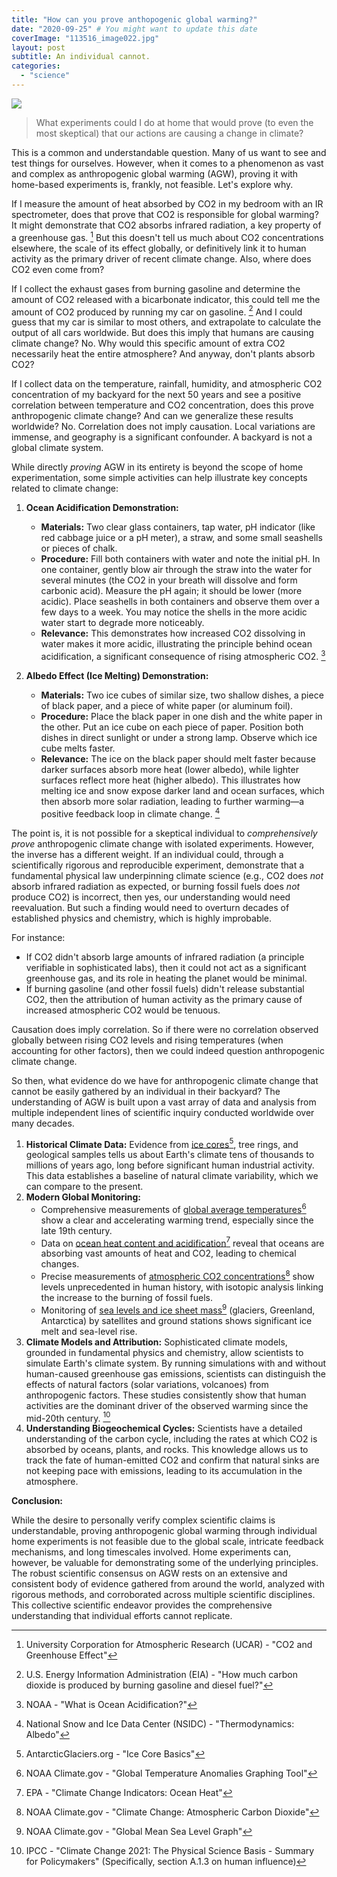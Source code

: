 ```yaml
---
title: "How can you prove anthopogenic global warming?"
date: "2020-09-25" # You might want to update this date
coverImage: "113516_image022.jpg"
layout: post
subtitle: An individual cannot.
categories:
  - "science"
---
```


![]({{site.baseurl}}/assets/proving-anthopogenic-global-warming/{{page.coverImage}})

> What experiments could I do at home that would prove (to even the most skeptical) that our actions are causing a change in climate?

This is a common and understandable question. Many of us want to see and test things for ourselves. However, when it comes to a phenomenon as vast and complex as anthropogenic global warming (AGW), proving it with home-based experiments is, frankly, not feasible. Let's explore why.

If I measure the amount of heat absorbed by CO2 in my bedroom with an IR spectrometer, does that prove that CO2 is responsible for global warming? It might demonstrate that CO2 absorbs infrared radiation, a key property of a greenhouse gas. [^1] But this doesn't tell us much about CO2 concentrations elsewhere, the scale of its effect globally, or definitively link it to human activity as the primary driver of recent climate change. Also, where does CO2 even come from?

If I collect the exhaust gases from burning gasoline and determine the amount of CO2 released with a bicarbonate indicator, this could tell me the amount of CO2 produced by running my car on gasoline. [^2] And I could guess that my car is similar to most others, and extrapolate to calculate the output of all cars worldwide. But does this imply that humans are causing climate change? No. Why would this specific amount of extra CO2 necessarily heat the entire atmosphere? And anyway, don't plants absorb CO2?

If I collect data on the temperature, rainfall, humidity, and atmospheric CO2 concentration of my backyard for the next 50 years and see a positive correlation between temperature and CO2 concentration, does this prove anthropogenic climate change? And can we generalize these results worldwide? No. Correlation does not imply causation. Local variations are immense, and geography is a significant confounder. A backyard is not a global climate system.

While directly *proving* AGW in its entirety is beyond the scope of home experimentation, some simple activities can help illustrate key concepts related to climate change:

1.  **Ocean Acidification Demonstration:**
    *   **Materials:** Two clear glass containers, tap water, pH indicator (like red cabbage juice or a pH meter), a straw, and some small seashells or pieces of chalk.
    *   **Procedure:** Fill both containers with water and note the initial pH. In one container, gently blow air through the straw into the water for several minutes (the CO2 in your breath will dissolve and form carbonic acid). Measure the pH again; it should be lower (more acidic). Place seashells in both containers and observe them over a few days to a week. You may notice the shells in the more acidic water start to degrade more noticeably.
    *   **Relevance:** This demonstrates how increased CO2 dissolving in water makes it more acidic, illustrating the principle behind ocean acidification, a significant consequence of rising atmospheric CO2. [^3]

2.  **Albedo Effect (Ice Melting) Demonstration:**
    *   **Materials:** Two ice cubes of similar size, two shallow dishes, a piece of black paper, and a piece of white paper (or aluminum foil).
    *   **Procedure:** Place the black paper in one dish and the white paper in the other. Put an ice cube on each piece of paper. Position both dishes in direct sunlight or under a strong lamp. Observe which ice cube melts faster.
    *   **Relevance:** The ice on the black paper should melt faster because darker surfaces absorb more heat (lower albedo), while lighter surfaces reflect more heat (higher albedo). This illustrates how melting ice and snow expose darker land and ocean surfaces, which then absorb more solar radiation, leading to further warming—a positive feedback loop in climate change. [^4]

The point is, it is not possible for a skeptical individual to *comprehensively prove* anthropogenic climate change with isolated experiments. However, the inverse has a different weight. If an individual could, through a scientifically rigorous and reproducible experiment, demonstrate that a fundamental physical law underpinning climate science (e.g., CO2 does *not* absorb infrared radiation as expected, or burning fossil fuels does *not* produce CO2) is incorrect, then yes, our understanding would need reevaluation. But such a finding would need to overturn decades of established physics and chemistry, which is highly improbable.

For instance:
*   If CO2 didn't absorb large amounts of infrared radiation (a principle verifiable in sophisticated labs), then it could not act as a significant greenhouse gas, and its role in heating the planet would be minimal.
*   If burning gasoline (and other fossil fuels) didn't release substantial CO2, then the attribution of human activity as the primary cause of increased atmospheric CO2 would be tenuous.

Causation does imply correlation. So if there were no correlation observed globally between rising CO2 levels and rising temperatures (when accounting for other factors), then we could indeed question anthropogenic climate change.

So then, what evidence do we have for anthropogenic climate change that cannot be easily gathered by an individual in their backyard? The understanding of AGW is built upon a vast array of data and analysis from multiple independent lines of scientific inquiry conducted worldwide over many decades.

1.  **Historical Climate Data:** Evidence from [ice cores](https://www.antarcticglaciers.org/glaciers-and-climate/ice-cores/ice-core-basics/)[^5], tree rings, and geological samples tells us about Earth's climate tens of thousands to millions of years ago, long before significant human industrial activity. This data establishes a baseline of natural climate variability, which we can compare to the present.
2.  **Modern Global Monitoring:**
    *   Comprehensive measurements of [global average temperatures](https://www.climate.gov/maps-data/dataset/global-temperature-anomalies-graphing-tool)[^6] show a clear and accelerating warming trend, especially since the late 19th century.
    *   Data on [ocean heat content and acidification](https://www.epa.gov/climate-indicators/climate-change-indicators-ocean-heat)[^7] reveal that oceans are absorbing vast amounts of heat and CO2, leading to chemical changes.
    *   Precise measurements of [atmospheric CO2 concentrations](https://www.climate.gov/news-features/understanding-climate/climate-change-atmospheric-carbon-dioxide)[^8] show levels unprecedented in human history, with isotopic analysis linking the increase to the burning of fossil fuels.
    *   Monitoring of [sea levels and ice sheet mass](https://www.climate.gov/maps-data/dataset/global-mean-sea-level-graph)[^9] (glaciers, Greenland, Antarctica) by satellites and ground stations shows significant ice melt and sea-level rise.
3.  **Climate Models and Attribution:** Sophisticated climate models, grounded in fundamental physics and chemistry, allow scientists to simulate Earth's climate system. By running simulations with and without human-caused greenhouse gas emissions, scientists can distinguish the effects of natural factors (solar variations, volcanoes) from anthropogenic factors. These studies consistently show that human activities are the dominant driver of the observed warming since the mid-20th century. [^10]
4.  **Understanding Biogeochemical Cycles:** Scientists have a detailed understanding of the carbon cycle, including the rates at which CO2 is absorbed by oceans, plants, and rocks. This knowledge allows us to track the fate of human-emitted CO2 and confirm that natural sinks are not keeping pace with emissions, leading to its accumulation in the atmosphere.

**Conclusion:**

While the desire to personally verify complex scientific claims is understandable, proving anthropogenic global warming through individual home experiments is not feasible due to the global scale, intricate feedback mechanisms, and long timescales involved. Home experiments can, however, be valuable for demonstrating some of the underlying principles. The robust scientific consensus on AGW rests on an extensive and consistent body of evidence gathered from around the world, analyzed with rigorous methods, and corroborated across multiple scientific disciplines. This collective scientific endeavor provides the comprehensive understanding that individual efforts cannot replicate.

[^1]: University Corporation for Atmospheric Research (UCAR) - "CO2 and Greenhouse Effect"
[^2]: U.S. Energy Information Administration (EIA) - "How much carbon dioxide is produced by burning gasoline and diesel fuel?"
[^3]: NOAA - "What is Ocean Acidification?"
[^4]: National Snow and Ice Data Center (NSIDC) - "Thermodynamics: Albedo"
[^5]: AntarcticGlaciers.org - "Ice Core Basics"
[^6]: NOAA Climate.gov - "Global Temperature Anomalies Graphing Tool"
[^7]: EPA - "Climate Change Indicators: Ocean Heat"
[^8]: NOAA Climate.gov - "Climate Change: Atmospheric Carbon Dioxide"
[^9]: NOAA Climate.gov - "Global Mean Sea Level Graph"
[^10]: IPCC - "Climate Change 2021: The Physical Science Basis - Summary for Policymakers" (Specifically, section A.1.3 on human influence)